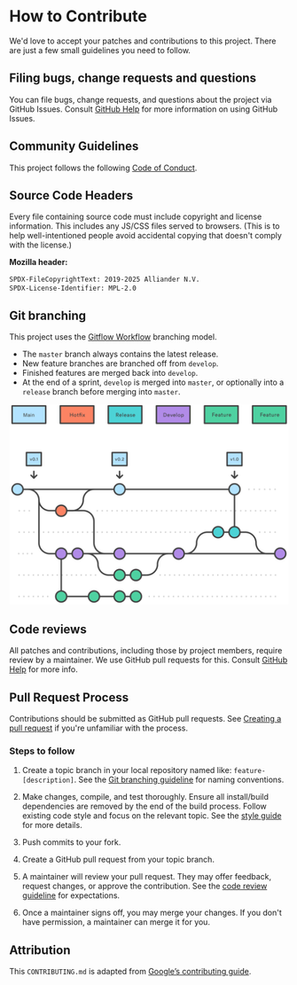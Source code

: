 <!-- SPDX-FileCopyrightText: 2019-2025 Alliander N.V. -->
<!-- SPDX-License-Identifier: MPL-2.0 -->

# How to Contribute

We'd love to accept your patches and contributions to this project.
There are just a few small guidelines you need to follow.

## Filing bugs, change requests and questions

You can file bugs, change requests, and questions about the project via GitHub Issues.
Consult [GitHub Help](https://docs.github.com/en/free-pro-team@latest/github/managing-your-work-on-github/creating-an-issue)
for more information on using GitHub Issues.

## Community Guidelines

This project follows the following [Code of Conduct](./CODE_OF_CONDUCT.md).

## Source Code Headers

Every file containing source code must include copyright and license information.
This includes any JS/CSS files served to browsers.
(This is to help well-intentioned people avoid accidental copying that doesn't comply with the license.)

**Mozilla header:**

    SPDX-FileCopyrightText: 2019-2025 Alliander N.V.
    SPDX-License-Identifier: MPL-2.0

## Git branching

This project uses the [Gitflow Workflow](https://www.atlassian.com/git/tutorials/comparing-workflows/gitflow-workflow)
branching model.

- The `master` branch always contains the latest release.
- New feature branches are branched off from `develop`.
- Finished features are merged back into `develop`.
- At the end of a sprint, `develop` is merged into `master`, or optionally into a `release` branch before merging into
  `master`.

![Gitflow](docs/images/gitflow.svg)

## Code reviews

All patches and contributions, including those by project members, require review by a maintainer.
We use GitHub pull requests for this.
Consult [GitHub Help](https://help.github.com/articles/about-pull-requests/) for more info.

## Pull Request Process

Contributions should be submitted as GitHub pull requests.
See [Creating a pull request](https://docs.github.com/en/github/collaborating-with-issues-and-pull-requests/creating-a-pull-request)
if you're unfamiliar with the process.

### Steps to follow

1. Create a topic branch in your local repository named like: `feature-[description]`.
   See the [Git branching guideline](#git-branching) for naming conventions.

2. Make changes, compile, and test thoroughly.
   Ensure all install/build dependencies are removed by the end of the build process.
   Follow existing code style and focus on the relevant topic.
   See the [style guide](#source-code-headers) for more details.

3. Push commits to your fork.

4. Create a GitHub pull request from your topic branch.

5. A maintainer will review your pull request.
   They may offer feedback, request changes, or approve the contribution.
   See the [code review guideline](#code-reviews) for expectations.

6. Once a maintainer signs off, you may merge your changes.
   If you don't have permission, a maintainer can merge it for you.

## Attribution

This `CONTRIBUTING.md` is adapted
from [Google’s contributing guide](https://github.com/google/new-project/blob/master/docs/contributing.rst).

